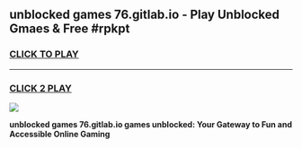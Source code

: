 
## unblocked games 76.gitlab.io - Play Unblocked Gmaes & Free #rpkpt
<h3>
<a href="https://news.freeplayer.one?title=unblocked_games_76.gitlab.io&ref=24F">CLICK TO PLAY</a></h3>
<hr>

<h3>
<a href="https://news.freeplayer.one?title=unblocked_games_76.gitlab.io&ref=24F">CLICK 2 PLAY</a>
  
</h3>

<a href="https://news.freeplayer.one?title=unblocked_games_76.gitlab.io&ref=24F/"><img src="https://clearcache.store/games.png"></a>


**unblocked games 76.gitlab.io games unblocked: Your Gateway to Fun and Accessible Online Gaming**
